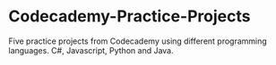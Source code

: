 # Codecademy-Practice-Projects

Five practice projects from Codecademy using different programming languages. C#, Javascript, Python and Java.
